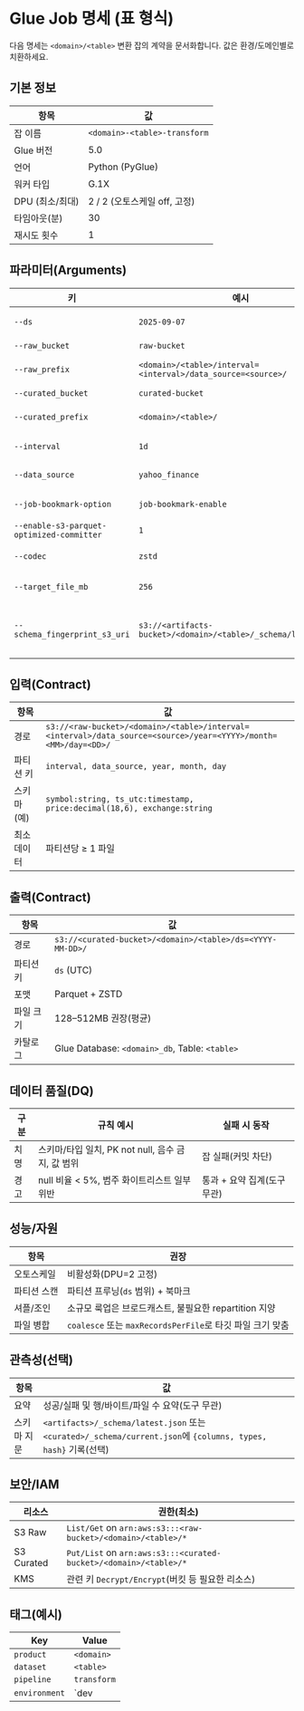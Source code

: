 # Glue Job 명세 (표 형식)

다음 명세는 `<domain>/<table>` 변환 잡의 계약을 문서화합니다. 값은 환경/도메인별로 치환하세요.

## 기본 정보

| 항목 | 값 |
|---|---|
| 잡 이름 | `<domain>-<table>-transform` |
| Glue 버전 | 5.0 |
| 언어 | Python (PyGlue) |
| 워커 타입 | G.1X |
| DPU (최소/최대) | 2 / 2 (오토스케일 off, 고정) |
| 타임아웃(분) | 30 |
| 재시도 횟수 | 1 |

## 파라미터(Arguments)

| 키 | 예시 | 설명 |
|---|---|---|
| `--ds` | `2025-09-07` | 처리 대상 파티션(UTC) |
| `--raw_bucket` | `raw-bucket` | 입력 버킷 |
| `--raw_prefix` | `<domain>/<table>/interval=<interval>/data_source=<source>/` | 입력 프리픽스 |
| `--curated_bucket` | `curated-bucket` | 출력 버킷 |
| `--curated_prefix` | `<domain>/<table>/` | 출력 프리픽스 |
| `--interval` | `1d` | RAW 파티션 interval | 
| `--data_source` | `yahoo_finance` | RAW 파티션 data_source |
| `--job-bookmark-option` | `job-bookmark-enable` | 증분 읽기 활성화 |
| `--enable-s3-parquet-optimized-committer` | `1` | 원자적 커밋 |
| `--codec` | `zstd` | Parquet 압축(고정) |
| `--target_file_mb` | `256` | 파일 타깃 크기(MB) |
| `--schema_fingerprint_s3_uri` | `s3://<artifacts-bucket>/<domain>/<table>/_schema/latest.json` | 스키마 지문 산출물 저장 위치(Optional) |

## 입력(Contract)

| 항목 | 값 |
|---|---|
| 경로 | `s3://<raw-bucket>/<domain>/<table>/interval=<interval>/data_source=<source>/year=<YYYY>/month=<MM>/day=<DD>/` |
| 파티션 키 | `interval, data_source, year, month, day` |
| 스키마(예) | `symbol:string, ts_utc:timestamp, price:decimal(18,6), exchange:string` |
| 최소 데이터 | 파티션당 ≥ 1 파일 |

## 출력(Contract)

| 항목 | 값 |
|---|---|
| 경로 | `s3://<curated-bucket>/<domain>/<table>/ds=<YYYY-MM-DD>/` |
| 파티션 키 | `ds` (UTC) |
| 포맷 | Parquet + ZSTD |
| 파일 크기 | 128–512MB 권장(평균) |
| 카탈로그 | Glue Database: `<domain>_db`, Table: `<table>` |

## 데이터 품질(DQ)

| 구분 | 규칙 예시 | 실패 시 동작 |
|---|---|---|
| 치명 | 스키마/타입 일치, PK not null, 음수 금지, 값 범위 | 잡 실패(커밋 차단) |
| 경고 | null 비율 < 5%, 범주 화이트리스트 일부 위반 | 통과 + 요약 집계(도구 무관) |

## 성능/자원

| 항목 | 권장 |
|---|---|
| 오토스케일 | 비활성화(DPU=2 고정) |
| 파티션 스캔 | 파티션 프루닝(`ds` 범위) + 북마크 |
| 셔플/조인 | 소규모 룩업은 브로드캐스트, 불필요한 repartition 지양 |
| 파일 병합 | `coalesce` 또는 `maxRecordsPerFile`로 타깃 파일 크기 맞춤 |

## 관측성(선택)

| 항목 | 값 |
|---|---|
| 요약 | 성공/실패 및 행/바이트/파일 수 요약(도구 무관) |
| 스키마 지문 | `<artifacts>/_schema/latest.json` 또는 `<curated>/_schema/current.json`에 `{columns, types, hash}` 기록(선택) |

## 보안/IAM

| 리소스 | 권한(최소) |
|---|---|
| S3 Raw | `List/Get` on `arn:aws:s3:::<raw-bucket>/<domain>/<table>/*` |
| S3 Curated | `Put/List` on `arn:aws:s3:::<curated-bucket>/<domain>/<table>/*` |
| KMS | 관련 키 `Decrypt/Encrypt`(버킷 등 필요한 리소스) |

## 태그(예시)

| Key | Value |
|---|---|
| `product` | `<domain>` |
| `dataset` | `<table>` |
| `pipeline` | `transform` |
| `environment` | `dev|stg|prod` |
